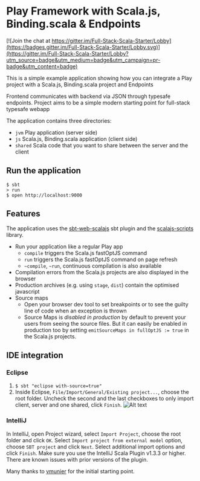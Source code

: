 # Play Framework with Scala.js, Binding.scala & Endpoints

[![Join the chat at https://gitter.im/Full-Stack-Scala-Starter/Lobby](https://badges.gitter.im/Full-Stack-Scala-Starter/Lobby.svg)](https://gitter.im/Full-Stack-Scala-Starter/Lobby?utm_source=badge&utm_medium=badge&utm_campaign=pr-badge&utm_content=badge)

This is a simple example application showing how you can integrate a Play project with a Scala.js, Binding.scala project and Endpoints

Frontend communicates with backend via JSON through typesafe endpoints. Project aims to be a simple modern starting point for full-stack typesafe webapp

The application contains three directories:
* `jvm` Play application (server side)
* `js` Scala.js, Binding.scala application (client side)
* `shared` Scala code that you want to share between the server and the client

## Run the application
```shell
$ sbt
> run
$ open http://localhost:9000
```

## Features

The application uses the [sbt-web-scalajs](https://github.com/vmunier/sbt-web-scalajs) sbt plugin and the [scalajs-scripts](https://github.com/vmunier/scalajs-scripts) library.

- Run your application like a regular Play app
  - `compile` triggers the Scala.js fastOptJS command
  - `run` triggers the Scala.js fastOptJS command on page refresh
  - `~compile`, `~run`, continuous compilation is also available
- Compilation errors from the Scala.js projects are also displayed in the browser
- Production archives (e.g. using `stage`, `dist`) contain the optimised javascript
- Source maps
  - Open your browser dev tool to set breakpoints or to see the guilty line of code when an exception is thrown
  - Source Maps is _disabled in production_ by default to prevent your users from seeing the source files. But it can easily be enabled in production too by setting `emitSourceMaps in fullOptJS := true` in the Scala.js projects.


## IDE integration

### Eclipse

1. `$ sbt "eclipse with-source=true"`
2. Inside Eclipse, `File/Import/General/Existing project...`, choose the root folder. Uncheck the second and the last checkboxes to only import client, server and one shared, click `Finish`. ![Alt text](screenshots/eclipse-play-with-scalajs-example.png?raw=true "eclipse play-with-scalajs-example screenshot")

### IntelliJ

In IntelliJ, open Project wizard, select `Import Project`, choose the root folder and click `OK`.
Select `Import project from external model` option, choose `SBT project` and click `Next`. Select additional import options and click `Finish`.
Make sure you use the IntelliJ Scala Plugin v1.3.3 or higher. There are known issues with prior versions of the plugin.

Many thanks to [vmunier](https://github.com/vmunier/) for the initial starting point.
